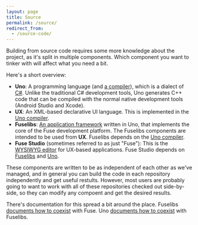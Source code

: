```yaml
---
layout: page
title: Source
permalink: /source/
redirect_from:
  - /source-code/
---
```

Building from source code requires some more knowledge about the project,
as it's split in multiple components. Which component you want to tinker
with will affect what you need a bit.

Here's a short overview:
* **Uno**: A programming language (and
  [a compiler][1]), which is a dialect of [C#][2]. Unlike the traditional
  C# development tools, Uno generates C++ code that can be compiled with
  the normal native development tools (Android Studio and Xcode).
* **UX**: An XML-based declarative UI language. This is implemented in the
  [Uno compiler][1].
* **Fuselibs**: [An application framework][3]
  written in Uno, that implements the core of the Fuse development platform.
  The Fuselibs components are intended to be used from **UX**. Fuselibs
  depends on the [Uno compiler][1].
* **Fuse Studio** (sometimes referred to as just "Fuse"): This is the
  [WYSIWYG editor][4] for UX-based applications. Fuse Studio depends on
  [Fuselibs][3] and [Uno][1].

These components are written to be as independent of each other as we've
managed, and in general you can build the code in each repository
independently and get useful restults. However, most users are probably
going to want to work with all of these repositories checked out
side-by-side, so they can modify any compoent and get the desired
results.

There's documentation for this spread a bit around the place. Fuselibs
[documents how to coexist][5] with Fuse. Uno [documents how to coexist][6] with
Fuselibs.

[1]: https://github.com/fuse-open/uno
[2]: https://en.wikipedia.org/wiki/C_Sharp_(programming_language)
[3]: https://github.com/fuse-open/fuselibs
[4]: https://github.com/fuse-open/fuse-studio
[5]: https://github.com/fuse-open/fuselibs/blob/master/README.md#fuse
[6]: https://github.com/fuse-open/uno/blob/master/Documentation/Configuration.md#standard-library

